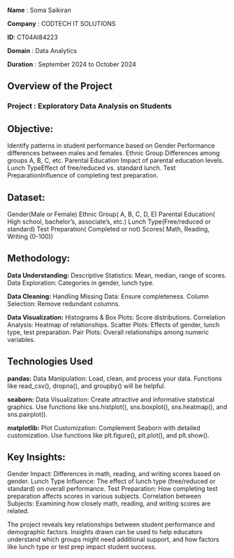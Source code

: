 **Name** : Soma Saikiran

**Company** : CODTECH IT SOLUTIONS

**ID**: CT04AI84223

**Domain** : Data Analytics

**Duration** : September 2024 to October 2024

## Overview of the Project

### Project : Exploratory Data Analysis on Students

## Objective:
Identify patterns in student performance based on
Gender Performance differences between males and females.
Ethnic Group Differences among groups A, B, C, etc.
Parental Education Impact of parental education levels.
Lunch TypeEffect of free/reduced vs. standard lunch.
Test PreparationInfluence of completing test preparation.
## Dataset:
Gender(Male or Female)
Ethnic Group( A, B, C, D, E)
Parental Education( High school, bachelor’s, associate’s, etc.)
Lunch Type(Free/reduced or standard)
Test Preparation( Completed or not)
Scores( Math, Reading, Writing (0-100))

## Methodology:
**Data Understanding:**
Descriptive Statistics: Mean, median, range of scores.
Data Exploration: Categories in gender, lunch type.

**Data Cleaning:**
Handling Missing Data: Ensure completeness.
Column Selection: Remove redundant columns.

**Data Visualization:**
Histograms & Box Plots: Score distributions.
Correlation Analysis: Heatmap of relationships.
Scatter Plots: Effects of gender, lunch type, test preparation.
Pair Plots: Overall relationships among numeric variables.

## Technologies Used 
**pandas:** Data Manipulation: Load, clean, and process your data. Functions like read_csv(), dropna(), and groupby() will be helpful.

**seaborn:** Data Visualization: Create attractive and informative statistical graphics. Use functions like sns.histplot(), sns.boxplot(), sns.heatmap(), and sns.pairplot().

**matplotlib:** Plot Customization: Complement Seaborn with detailed customization. Use functions like plt.figure(), plt.plot(), and plt.show().

## Key Insights:
Gender Impact: Differences in math, reading, and writing scores based on gender.
Lunch Type Influence: The effect of lunch type (free/reduced or standard) on overall performance.
Test Preparation: How completing test preparation affects scores in various subjects.
Correlation between Subjects: Examining how closely math, reading, and writing scores are related.

The project reveals key relationships between student performance and demographic factors. Insights drawn can be used to help educators understand which groups might need additional support, and how factors like lunch type or test prep impact student success.
